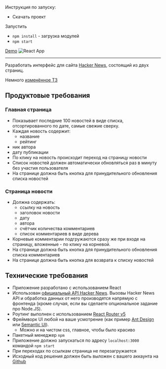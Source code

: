 Инструкция по запуску:
- Скачать проект

Запустить
- `npm install` - загрузка модулей
- `npm start`

[Demo](https://codesandbox.io/s/hacker-news-interface-forked-xrllxv) 
![React App](https://user-images.githubusercontent.com/108021063/230173911-36dd6d10-7e15-4689-9b4b-e1641549d02f.png)


***
Разработать интерфейс для сайта [Hacker News](https://news.ycombinator.com/news), состоящий из двух страниц.

Немного [изменённое ТЗ](https://github.com/avito-tech/ap-frontend-trainee-assignment)

## Продуктовые требования
### Главная страница
- Показывает последние 100 новостей в виде списка, отсортированного по дате, самые свежие сверху.
- Каждая новость содержит:
	- название
	- рейтинг
 - ник автора
 - дату публикации
 - По клику на новость происходит переход на страницу новости
- Список новостей должен автоматически обновляться раз в минуту без участия пользователя
- На странице должна быть кнопка для принудительного обновления списка новостей
### Страница новости
- Должна содержать:	
  - ссылку на новость
  - заголовок новости
  - дату
  - автора
  - счётчик количества комментариев
  - список комментариев в виде дерева
- Корневые комментарии подгружаются сразу же при входе на страницу, вложенные - по клику на корневой.
- На странице должна быть кнопка для принудительного обновления списка комментариев
- На странице должна быть кнопка для возврата к списку новостей

## Технические требования

- Приложение разработано с использованием React
- Использован [официальный API Hacker News](https://github.com/HackerNews/API). Вызовы Hacker News API и обработка данных от него производятся напрямую с фронтенда (кроме случая, если вы сделаете опциональное задание про Node.JS).
- Роутинг выполнен с использованием [React Router v5](https://github.com/ReactTraining/react-router/releases/tag/v5.0.0)
- Фреймворк UI любой на ваше усмотрение (как пример [Ant Design](https://ant.design/) или [Semantic UI](https://react.semantic-ui.com/)). 
    - Можно и на чистом css, главное, чтобы было красиво
- Пакетный менеджер `npm`
- Приложение должно запускаться по адресу `localhost:3000` командой `npm start`
- При переходах по ссылкам страница не перезагружается
- Исходный код решения должен быть выложен с вашего аккаунта на [Github](http://github.com/)
